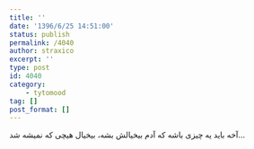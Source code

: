 ```yaml
---
title: ''
date: '1396/6/25 14:51:00'
status: publish
permalink: /4040
author: straxico
excerpt: ''
type: post
id: 4040
category:
    - tytomood
tag: []
post_format: []
---
```

آخه باید یه چیزی باشه که آدم بیخیالش بشه، بیخیال هیچی که نمیشه شد…